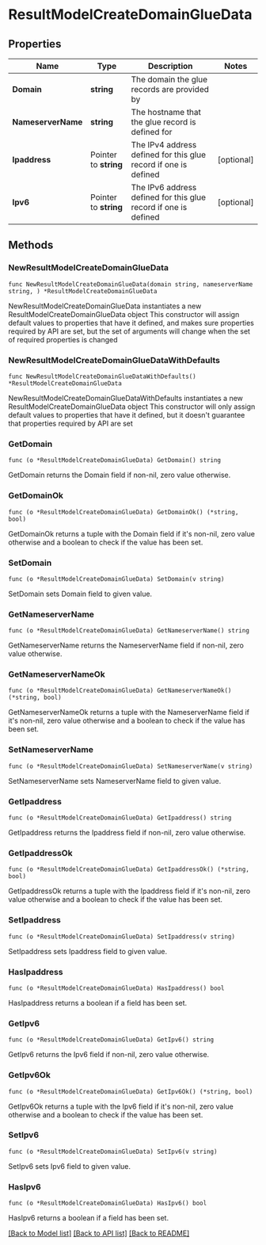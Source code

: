 # ResultModelCreateDomainGlueData

## Properties

Name | Type | Description | Notes
------------ | ------------- | ------------- | -------------
**Domain** | **string** | The domain the glue records are provided by | 
**NameserverName** | **string** | The hostname that the glue record is defined for | 
**Ipaddress** | Pointer to **string** | The IPv4 address defined for this glue record if one is defined | [optional] 
**Ipv6** | Pointer to **string** | The IPv6 address defined for this glue record if one is defined | [optional] 

## Methods

### NewResultModelCreateDomainGlueData

`func NewResultModelCreateDomainGlueData(domain string, nameserverName string, ) *ResultModelCreateDomainGlueData`

NewResultModelCreateDomainGlueData instantiates a new ResultModelCreateDomainGlueData object
This constructor will assign default values to properties that have it defined,
and makes sure properties required by API are set, but the set of arguments
will change when the set of required properties is changed

### NewResultModelCreateDomainGlueDataWithDefaults

`func NewResultModelCreateDomainGlueDataWithDefaults() *ResultModelCreateDomainGlueData`

NewResultModelCreateDomainGlueDataWithDefaults instantiates a new ResultModelCreateDomainGlueData object
This constructor will only assign default values to properties that have it defined,
but it doesn't guarantee that properties required by API are set

### GetDomain

`func (o *ResultModelCreateDomainGlueData) GetDomain() string`

GetDomain returns the Domain field if non-nil, zero value otherwise.

### GetDomainOk

`func (o *ResultModelCreateDomainGlueData) GetDomainOk() (*string, bool)`

GetDomainOk returns a tuple with the Domain field if it's non-nil, zero value otherwise
and a boolean to check if the value has been set.

### SetDomain

`func (o *ResultModelCreateDomainGlueData) SetDomain(v string)`

SetDomain sets Domain field to given value.


### GetNameserverName

`func (o *ResultModelCreateDomainGlueData) GetNameserverName() string`

GetNameserverName returns the NameserverName field if non-nil, zero value otherwise.

### GetNameserverNameOk

`func (o *ResultModelCreateDomainGlueData) GetNameserverNameOk() (*string, bool)`

GetNameserverNameOk returns a tuple with the NameserverName field if it's non-nil, zero value otherwise
and a boolean to check if the value has been set.

### SetNameserverName

`func (o *ResultModelCreateDomainGlueData) SetNameserverName(v string)`

SetNameserverName sets NameserverName field to given value.


### GetIpaddress

`func (o *ResultModelCreateDomainGlueData) GetIpaddress() string`

GetIpaddress returns the Ipaddress field if non-nil, zero value otherwise.

### GetIpaddressOk

`func (o *ResultModelCreateDomainGlueData) GetIpaddressOk() (*string, bool)`

GetIpaddressOk returns a tuple with the Ipaddress field if it's non-nil, zero value otherwise
and a boolean to check if the value has been set.

### SetIpaddress

`func (o *ResultModelCreateDomainGlueData) SetIpaddress(v string)`

SetIpaddress sets Ipaddress field to given value.

### HasIpaddress

`func (o *ResultModelCreateDomainGlueData) HasIpaddress() bool`

HasIpaddress returns a boolean if a field has been set.

### GetIpv6

`func (o *ResultModelCreateDomainGlueData) GetIpv6() string`

GetIpv6 returns the Ipv6 field if non-nil, zero value otherwise.

### GetIpv6Ok

`func (o *ResultModelCreateDomainGlueData) GetIpv6Ok() (*string, bool)`

GetIpv6Ok returns a tuple with the Ipv6 field if it's non-nil, zero value otherwise
and a boolean to check if the value has been set.

### SetIpv6

`func (o *ResultModelCreateDomainGlueData) SetIpv6(v string)`

SetIpv6 sets Ipv6 field to given value.

### HasIpv6

`func (o *ResultModelCreateDomainGlueData) HasIpv6() bool`

HasIpv6 returns a boolean if a field has been set.


[[Back to Model list]](../README.md#documentation-for-models) [[Back to API list]](../README.md#documentation-for-api-endpoints) [[Back to README]](../README.md)


